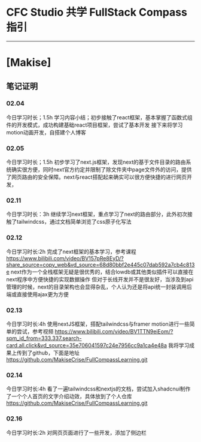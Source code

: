 # CFC Studio 共学 FullStack Compass 指引
---
# [Makise]

## 笔记证明

<!-- Content_START -->

### 02.04
今日学习时长；1.5h
学习内容小结；初步接触了react框架，基本掌握了函数式组件的开发模式，成功构建基础react项目框架，尝试了基本开发
接下来将学习motion动画开发，自搭建个人博客


### 02.05
今日学习时长；1.5h
初步学习了next.js框架，发现next的基于文件目录的路由系统确实很方便，同时next官方约定并限制了除文件夹中page文件外的访问，提供了网页路由的安全保障。next与react搭配起来确实可以很方便快捷的进行网页开发，

### 02.11
今日学习时长：3h
继续学习next框架，重点学习了next的路由部分，此外初次接触了tailwindcss，通过文档简单浏览了css原子化写法

### 02.12
今日学习时长:2h
完成了next框架的基本学习，参考课程
https://www.bilibili.com/video/BV157pRe8EyD/?share_source=copy_web&vd_source=68d80bbf2e445c07dab592a7cb4c813e
next作为一个全栈框架无疑是很优秀的，结合lowdb或其他类似插件可以直接在next程序中方便快捷的实现数据操作
但对于长线开发并不是很友好，当涉及到api管理的时候，next的目录架构也会显得杂乱，个人认为还是将api统一封装调用后端或直接使用ajax更为方便

### 02.13
今日学习时长:4h
使用nextJS框架，搭配tailwindcss与framer motion进行一些简单的尝试，参考视频
https://www.bilibili.com/video/BV1TTN9eiEom/?spm_id_from=333.337.search-card.all.click&vd_source=35e706041597c24e7956cc9a1ca4e48a
我将学习成果上传到了github，下面是地址
https://github.com/MakiseCrise/FullCompassLearning.git

### 02.14
今日学习时长:4h
看了一遍tailwindcss和nextjs的文档，尝试加入shadcnui制作了一个个人首页的文字介绍动效，具体放到了个人仓库
https://github.com/MakiseCrise/FullCompassLearning.git

### 02.16
今日学习时长:2h
对网页页面进行了一些开发，添加了侧边栏
<!-- Content_END -->
